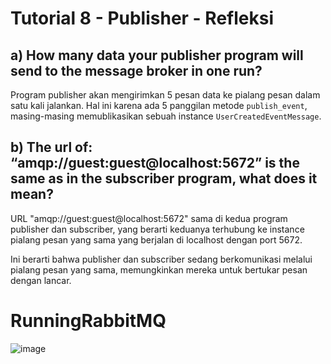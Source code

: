 
# Tutorial 8 - Publisher - Refleksi

## a) How many data your publisher program will send to the message broker in one run?
Program publisher akan mengirimkan 5 pesan data ke pialang pesan dalam satu kali jalankan. Hal ini karena ada 5 panggilan metode `publish_event`, masing-masing memublikasikan sebuah instance `UserCreatedEventMessage`.

## b) The url of: “amqp://guest:guest@localhost:5672” is the same as in the subscriber program, what does it mean?
URL "amqp://guest:guest@localhost:5672" sama di kedua program publisher dan subscriber, yang berarti keduanya terhubung ke instance pialang pesan yang sama yang berjalan di localhost dengan port 5672.

Ini berarti bahwa publisher dan subscriber sedang berkomunikasi melalui pialang pesan yang sama, memungkinkan mereka untuk bertukar pesan dengan lancar.

# RunningRabbitMQ
![image](https://github.com/rhaken/publisher/assets/39646450/05875998-5a68-465d-9689-5a3146607746)

